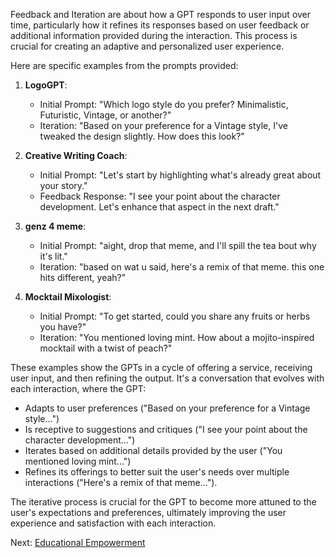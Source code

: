 Feedback and Iteration are about how a GPT responds to user input over time, particularly how it refines its responses based on user feedback or additional information provided during the interaction. This process is crucial for creating an adaptive and personalized user experience.

Here are specific examples from the prompts provided:

1. **LogoGPT**:
   - Initial Prompt: "Which logo style do you prefer? Minimalistic, Futuristic, Vintage, or another?"
   - Iteration: "Based on your preference for a Vintage style, I've tweaked the design slightly. How does this look?"

2. **Creative Writing Coach**:
   - Initial Prompt: "Let's start by highlighting what's already great about your story."
   - Feedback Response: "I see your point about the character development. Let's enhance that aspect in the next draft."

3. **genz 4 meme**: 
   - Initial Prompt: "aight, drop that meme, and I'll spill the tea bout why it's lit."
   - Iteration: "based on wat u said, here's a remix of that meme. this one hits different, yeah?"

4. **Mocktail Mixologist**:
   - Initial Prompt: "To get started, could you share any fruits or herbs you have?"
   - Iteration: "You mentioned loving mint. How about a mojito-inspired mocktail with a twist of peach?"

These examples show the GPTs in a cycle of offering a service, receiving user input, and then refining the output. It's a conversation that evolves with each interaction, where the GPT:

- Adapts to user preferences ("Based on your preference for a Vintage style...")
- Is receptive to suggestions and critiques ("I see your point about the character development...")
- Iterates based on additional details provided by the user ("You mentioned loving mint...")
- Refines its offerings to better suit the user's needs over multiple interactions ("Here's a remix of that meme...").

The iterative process is crucial for the GPT to become more attuned to the user's expectations and preferences, ultimately improving the user experience and satisfaction with each interaction.

Next: [Educational Empowerment](Educational-Empowerment.html)
